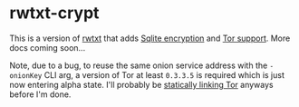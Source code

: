 # rwtxt-crypt

This is a version of [rwtxt](https://github.com/schollz/rwtxt) that adds
[Sqlite encryption](https://github.com/cretz/go-sqleet) and [Tor support](https://github.com/cretz/bine). More docs
coming soon...

Note, due to a bug, to reuse the same onion service address with the `-onionKey` CLI arg, a version of Tor at least
`0.3.3.5` is required which is just now entering alpha state. I'll probably be
[statically linking Tor](https://github.com/cretz/tor-static) anyways before I'm done.